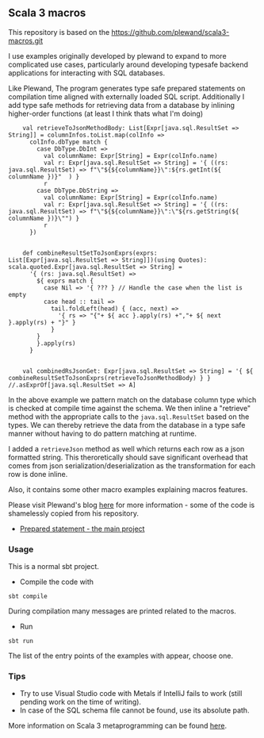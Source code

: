 ## Scala 3 macros

This repository is based on the https://github.com/plewand/scala3-macros.git

I use examples originally developed by plewand to expand to more complicated use cases, particularly around developing typesafe backend applications for interacting with SQL databases.

Like Plewand, The program generates type safe prepared statements on compilation time aligned with externally loaded SQL script.
Additionally I add type safe methods for retrieving data from a database by inlining higher-order functions (at least I think thats what I'm doing)

```
    val retrieveToJsonMethodBody: List[Expr[java.sql.ResultSet => String]] = columnInfos.toList.map(colInfo =>
      colInfo.dbType match {
        case DbType.DbInt =>
          val columnName: Expr[String] = Expr(colInfo.name) 
          val r: Expr[java.sql.ResultSet => String] = '{ ((rs: java.sql.ResultSet) => f"\"${${columnName}}\":${rs.getInt(${ columnName })}"  ) }
          r
        case DbType.DbString =>
          val columnName: Expr[String] = Expr(colInfo.name) 
          val r: Expr[java.sql.ResultSet => String] = '{ ((rs: java.sql.ResultSet) => f"\"${${columnName}}\":\"${rs.getString(${ columnName })}\"") }
          r
      })


    def combineResultSetToJsonExprs(exprs: List[Expr[java.sql.ResultSet => String]])(using Quotes): scala.quoted.Expr[java.sql.ResultSet => String] =
      '{ (rs: java.sql.ResultSet) =>
        ${ exprs match {
          case Nil => '{ ??? } // Handle the case when the list is empty
          case head :: tail =>
            tail.foldLeft(head) { (acc, next) =>
              '{ rs => "{"+ ${ acc }.apply(rs) +","+ ${ next }.apply(rs) + "}" }
            }
        }
        }.apply(rs)
      }


    val combinedRsJsonGet: Expr[java.sql.ResultSet => String] = '{ ${ combineResultSetToJsonExprs(retrieveToJsonMethodBody) } } //.asExprOf[java.sql.ResultSet => A]
```

In the above example we pattern match on the database column type which is checked at compile time against the schema. We then inline a "retrieve" method with the appropriate calls to the `java.sql.ResultSet` based on the types. We can thereby retrieve the data from the database in a type safe manner without having to do pattern matching at runtime. 

I added a `retrieveJson` method as well which returns each row as a json formatted string. This theroretically should save significant overhead that comes from json serialization/deserialization as the transformation for each row is done inline.


Also, it contains some other macro examples explaining macros features. 

Please visit Plewand's  blog [here](https://pawel7.medium.com/scala-3-macros-without-pain-ce54d116880a) for more information - some of the code is shamelessly copied from his repository.


* [Prepared statement - the main project](src/main/scala/scalamacros/statements)

### Usage

This is a normal sbt project. 

* Compile the code with 
```
sbt compile
``` 
During compilation many messages are printed related to the macros.

* Run
```
sbt run
```
The list of the entry points of the examples with appear, choose one.

### Tips
* Try to use Visual Studio code with Metals if IntelliJ fails to work (still pending work on the time of writing).
* In case of the SQL schema file cannot be found, use its absolute path.

More information on Scala 3 metaprogramming can be found 
[here](https://docs.scala-lang.org/scala3/reference/metaprogramming.html).
